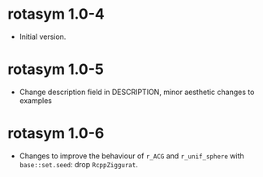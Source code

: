 # rotasym 1.0-4

* Initial version.

# rotasym 1.0-5

* Change description field in DESCRIPTION, minor aesthetic changes to examples

# rotasym 1.0-6

* Changes to improve the behaviour of `r_ACG` and `r_unif_sphere` with `base::set.seed`: drop `RcppZiggurat`.
